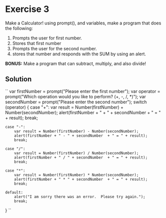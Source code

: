 # Exercise 3
Make a Calculator! using prompt(), and variables, make a program that does the following:
1. Prompts the user for first number.
2. Stores that first number
3. Prompts the user for the second number.
4. stores that number and responds with the SUM by using an alert.  


**BONUS:** Make a program that can subtract, multiply, and also divide!

## Solution
`` var firstNumber = prompt("Please enter the first number"); 
var operator = prompt("Which operation would you like to perform? (+, -, /, *)");
var secondNumber = prompt("Please enter the second number");
switch (operator) {
    case "+":
        var result = Number(firstNumber) + Number(secondNumber);
        alert(firstNumber + " + " + secondNumber  + " = " + result);
        break;

    case "-":
        var result = Number(firstNumber) - Number(secondNumber);
        alert(firstNumber + " - " + secondNumber  + " = " + result);
        break;

    case "/":
        var result = Number(firstNumber) / Number(secondNumber);
        alert(firstNumber + " / " + secondNumber  + " = " + result);
        break;

    case "*":
        var result = Number(firstNumber) * Number(secondNumber);
        alert(firstNumber + " * " + secondNumber  + " = " + result);
        break;

    default:
        alert("I am sorry there was an error.  Please try again.");
        break;
} ``